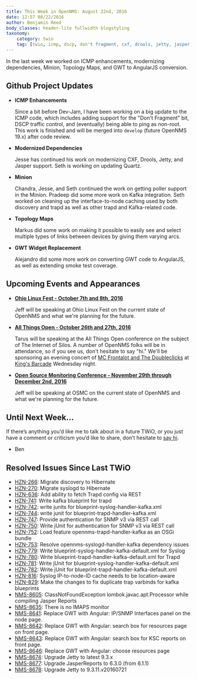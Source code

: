 ```yaml
---
title: This Week in OpenNMS: August 22nd, 2016
date: 12:57 08/22/2016
author: Benjamin Reed
body_classes: header-lite fullwidth blogstyling
taxonomy:
    category: twio
    tag: [twio, icmp, dscp, don't fragment, cxf, drools, jetty, jasper, quartz, minion, kafka, discovery, trapd, topology, gwt, angularjs, ohio linux fest, all things open, ato, mc frontalot, the doubleclicks, kings barcade, osmc]
---
```


In the last week we worked on ICMP enhancements, modernizing dependencies, Minion, Topology Maps, and GWT to AngularJS conversion.

<!-- git log --all --no-merges --since='2016-08-15 00:00:00' --until='2016-08-22 00:00:00' --format='%Cblue%ai %Cgreen%aN %Cred%d %Creset%s %Cblue(%H)'  | sort | less -R -->

Github Project Updates
----------------------

* __ICMP Enhancements__

  Since a bit before Dev-Jam, I have been working on a big update to the ICMP code, which includes adding support for the "Don't Fragment" bit, DSCP traffic control, and (eventually) being able to ping as non-root.  This work is finished and will be merged into `develop` (future OpenNMS 19.x) after code review.

* __Modernized Dependencies__

  Jesse has continued his work on modernizing CXF, Drools, Jetty, and Jasper support. Seth is working on updating Quartz.

* __Minion__

  Chandra, Jesse, and Seth continued the work on getting poller support in the Minion.  Pradeep did some more work on Kafka integration.  Seth worked on cleaning up the interface-to-node caching used by both discovery and trapd as well as other trapd and Kafka-related code.

* __Topology Maps__

  Markus did some work on making it possible to easily see and select multiple types of links between devices by giving them varying arcs.

* __GWT Widget Replacement__

  Alejandro did some more work on converting GWT code to AngularJS, as well as extending smoke test coverage.


Upcoming Events and Appearances
-------------------------------

* __[Ohio Linux Fest - October 7th and 8th, 2016](https://ohiolinux.org/)__

  Jeff will be speaking at Ohio Linux Fest on the current state of OpenNMS and what we're planning for the future.

* __[All Things Open - October 26th and 27th, 2016](https://allthingsopen.org/)__

  Tarus will be speaking at the All Things Open conference on the subject of The Internet of Silos.  A number of OpenNMS folks will be in attendance, so if you see us, don't hesitate to say "hi."  We'll be sponsoring an evening concert of [MC Frontalot and The Doubleclicks](http://www.adventuresinoss.com/2016/07/05/mc-frontalot-and-the-doubleclicks-at-all-things-open/) at [King's Barcade](http://www.kingsbarcade.com/) Wednesday night.

* __[Open Source Monitoring Conference - November 29th through December 2nd, 2016](https://www.netways.de/en/events_trainings/osmc/overview/)__

  Jeff will be speaking at OSMC on the current state of OpenNMS and what we're planning for the future.

Until Next Week…
----------------

If there’s anything you’d like me to talk about in a future TWiO, or you just have a comment or criticism you’d like to share, don’t hesitate to [say hi](mailto:twio@opennms.org).

- Ben

Resolved Issues Since Last TWiO
-------------------------------

* [HZN-266](http://issues.opennms.org/browse/HZN-266): Migrate discovery to Hibernate
* [HZN-270](http://issues.opennms.org/browse/HZN-270): Migrate syslogd to Hibernate
* [HZN-636](http://issues.opennms.org/browse/HZN-636): Add ability to fetch Trapd config via REST
* [HZN-741](http://issues.opennms.org/browse/HZN-741): Write kafka blueprint for trapd
* [HZN-742](http://issues.opennms.org/browse/HZN-742): write junits for blueprint-syslog-handler-kafka.xml
* [HZN-744](http://issues.opennms.org/browse/HZN-744): write junit for blueprint-trapd-handler-kafka.xml
* [HZN-747](http://issues.opennms.org/browse/HZN-747): Provide authentication for SNMP v3 via REST call
* [HZN-750](http://issues.opennms.org/browse/HZN-750): Write jUnit for authentication for SNMP v3 via REST call
* [HZN-752](http://issues.opennms.org/browse/HZN-752): Load feature opennms-trapd-handler-kafka as an OSGi bundle
* [HZN-753](http://issues.opennms.org/browse/HZN-753): Resolve opennms-syslogd-handler-kafka dependency issues
* [HZN-779](http://issues.opennms.org/browse/HZN-779): Write blueprint-syslog-handler-kafka-default.xml for Syslog
* [HZN-780](http://issues.opennms.org/browse/HZN-780): Write blueprint-trapd-handler-kafka-default.xml for Trapd
* [HZN-781](http://issues.opennms.org/browse/HZN-781): Write jUnit for blueprint-syslog-handler-kafka-default.xml
* [HZN-782](http://issues.opennms.org/browse/HZN-782): Write jUnit for blueprint-trapd-handler-kafka-default.xml
* [HZN-816](http://issues.opennms.org/browse/HZN-816): Syslog IP-to-node-ID cache needs to be location-aware
* [HZN-829](http://issues.opennms.org/browse/HZN-829): Make the changes to fix duplicate trap varbinds for kafka blueprints
* [NMS-8605](http://issues.opennms.org/browse/NMS-8605): ClassNotFoundException lombok.javac.apt.Processor while compiling Jasper Reports
* [NMS-8635](http://issues.opennms.org/browse/NMS-8635): There is no IMAPS monitor
* [NMS-8641](http://issues.opennms.org/browse/NMS-8641): Replace GWT with Angular: IP/SNMP Interfaces panel on the node page.
* [NMS-8642](http://issues.opennms.org/browse/NMS-8642): Replace GWT with Angular: search box for resources page on front page.
* [NMS-8643](http://issues.opennms.org/browse/NMS-8643): Replace GWT with Angular: search box for KSC reports on front page.
* [NMS-8646](http://issues.opennms.org/browse/NMS-8646): Replace GWT with Angular: choose resources page
* [NMS-8674](http://issues.opennms.org/browse/NMS-8674): Upgrade Jetty to latest 9.3.x
* [NMS-8677](http://issues.opennms.org/browse/NMS-8677): Upgrade JasperReports to 6.3.0 (from 6.1.1)
* [NMS-8678](http://issues.opennms.org/browse/NMS-8678): Upgrade Jetty to 9.3.11.v20160721

<!--
  http://issues.opennms.org/issues/?filter=13303
  :1,$s#^[^\t]*\t[^\t]*\t\([^\t]*\)\t#* [\1](http://issues.opennms.org/browse/\1): #
-->
